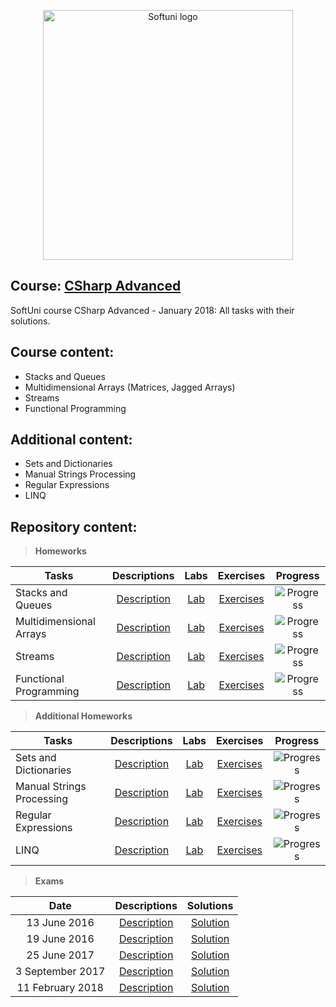 <p align="center">
	<a href="https://softuni.bg/"><img src="https://www.jobs.bg/assets/logo/2017-09-01/b_6e048c01c340d967f2a6e540e9825d46.png" alt="Softuni logo" width="400" align="center">
	</a>
<p>

## Course: [CSharp Advanced](https://softuni.bg/trainings/1841/csharp-advanced-january-2017)
SoftUni course CSharp Advanced - January 2018: All tasks with their solutions.

## Course content:
- Stacks and Queues
- Multidimensional Arrays (Matrices, Jagged Arrays)
- Streams
- Functional Programming

## Additional content:
- Sets and Dictionaries
- Manual Strings Processing
- Regular Expressions
- LINQ

## Repository content:

> **Homeworks**

Tasks							|Descriptions																					| Labs																											| Exercises																												|Progress																														
--------------------------------|:---------------------------------------------------------------------------------------------:|:-------------------------------------------------------------------------------------------------------------:|:---------------------------------------------------------------------------------------------------------------------:|:-------------:
Stacks and Queues             	|[Description](https://github.com/dobroslav-atanasov/CSharp-Advanced/tree/master/Resources) 	|[Lab](https://github.com/dobroslav-atanasov/CSharp-Advanced/tree/master/01.%20StacksAndQueues-Lab)				|[Exercises](https://github.com/dobroslav-atanasov/CSharp-Advanced/tree/master/02.%20StacksAndQueues-Exercises)			|![Progress](http://progressed.io/bar/100?title=completed)
Multidimensional Arrays        	|[Description](https://github.com/dobroslav-atanasov/CSharp-Advanced/tree/master/Resources) 	|[Lab](https://github.com/dobroslav-atanasov/CSharp-Advanced/tree/master/03.%20MultidimensionalArrays-Lab)		|[Exercises](https://github.com/dobroslav-atanasov/CSharp-Advanced/tree/master/04.%20MultidimensionalArrays-Exercises)	|![Progress](http://progressed.io/bar/100?title=completed)
Streams  				    	|[Description](https://github.com/dobroslav-atanasov/CSharp-Advanced/tree/master/Resources) 	|[Lab](https://github.com/dobroslav-atanasov/CSharp-Advanced/tree/master/05.%20FilesAndStreams-Lab)				|[Exercises](https://github.com/dobroslav-atanasov/CSharp-Advanced/tree/master/06.%20FilesAndStreams-Exercises)			|![Progress](http://progressed.io/bar/100?title=completed)
Functional Programming	     	|[Description](https://github.com/dobroslav-atanasov/CSharp-Advanced/tree/master/Resources) 	|[Lab](https://github.com/dobroslav-atanasov/CSharp-Advanced/tree/master/07.%20FunctionalProgramming-Lab)		|[Exercises](https://github.com/dobroslav-atanasov/CSharp-Advanced/tree/master/08.%20FunctionalProgramming-Exercises)	|![Progress](http://progressed.io/bar/100?title=completed)																												|![Progress](http://progressed.io/bar/44)

> **Additional Homeworks**

Tasks							|Descriptions																					| Labs																											| Exercises																												|Progress																														
--------------------------------|:---------------------------------------------------------------------------------------------:|:-------------------------------------------------------------------------------------------------------------:|:---------------------------------------------------------------------------------------------------------------------:|:-------------:
Sets and Dictionaries          	|[Description](https://github.com/dobroslav-atanasov/CSharp-Advanced/tree/master/Resources) 	|[Lab](https://github.com/dobroslav-atanasov/CSharp-Advanced/tree/master/09.%20SetsAndDictionaries-Lab)			|[Exercises](https://github.com/dobroslav-atanasov/CSharp-Advanced/tree/master/10.%20SetsAndDictionaries-Exercises)		|![Progress](http://progressed.io/bar/100?title=completed)
Manual Strings Processing      	|[Description](https://github.com/dobroslav-atanasov/CSharp-Advanced/tree/master/Resources) 	|[Lab](https://github.com/dobroslav-atanasov/CSharp-Advanced/tree/master/11.%20ManualStringsProcessing-Lab)		|[Exercises](https://github.com/dobroslav-atanasov/CSharp-Advanced/tree/master/12.%20ManualStringsProcessing-Exercises)	|![Progress](http://progressed.io/bar/100?title=completed)
Regular Expressions			   	|[Description](https://github.com/dobroslav-atanasov/CSharp-Advanced/tree/master/Resources) 	|[Lab](https://github.com/dobroslav-atanasov/CSharp-Advanced/tree/master/13.%20RegularExpressions-Lab)			|[Exercises](https://github.com/dobroslav-atanasov/CSharp-Advanced/tree/master/14.%20RegularExpressions-Exercises)		|![Progress](http://progressed.io/bar/100?title=completed)
LINQ 					     	|[Description](https://github.com/dobroslav-atanasov/CSharp-Advanced/tree/master/Resources) 	|[Lab](https://github.com/dobroslav-atanasov/CSharp-Advanced/tree/master/15.%20LINQ-Lab)						|[Exercises](https://github.com/dobroslav-atanasov/CSharp-Advanced/tree/master/16.%20LINQ-Exercises)					|![Progress](http://progressed.io/bar/100?title=completed)																												|![Progress](http://progressed.io/bar/44)

> **Exams**

|Date				|Descriptions																									|Solutions
|:-----------------:|:-------------------------------------------------------------------------------------------------------------:|:----------:
|13 June 2016		|[Description](https://github.com/dobroslav-atanasov/CSharp-Advanced/tree/master/Resources/Exam-13.06.2016)		|[Solution]()
|19 June 2016		|[Description](https://github.com/dobroslav-atanasov/CSharp-Advanced/tree/master/Resources/Exam-19.06.2016)		|[Solution]()
|25 June 2017		|[Description](https://github.com/dobroslav-atanasov/CSharp-Advanced/tree/master/Resources/Exam-25.06.2017)		|[Solution]()
|3 September 2017	|[Description](https://github.com/dobroslav-atanasov/CSharp-Advanced/tree/master/Resources/Exam-03.09.2017)		|[Solution]()
|11 February 2018	|[Description](https://github.com/dobroslav-atanasov/CSharp-Advanced/tree/master/Resources/Exam-11.02.2018)		|[Solution]()